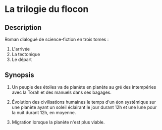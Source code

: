 # La trilogie du flocon

## Description

Roman dialogué de science-fiction en trois tomes :

1. L'arrivée
2. La tectonique
3. Le départ

## Synopsis

1. Un peuple des étoiles va de planète en planète au gré des intempéries avec la Torah et des manuels dans ses bagages.

2. Évolution des civilisations humaines le temps d'un éon systémique sur une planète ayant un soleil éclairant le jour durant 12h et une lune pour la nuit durant 12h, en moyenne.

3. Migration lorsque la planète n'est plus viable.
